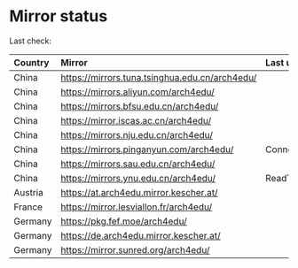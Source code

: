 <script src="./time.js"></script>
# Mirror status
Last check: <script type="text/javascript">localize(1676343091.8154676);</script>

|Country|Mirror|Last update|
|:------|:-----|:----------|
|China|https://mirrors.tuna.tsinghua.edu.cn/arch4edu/|<script type="text/javascript">localize(1676313241);</script>|
|China|https://mirrors.aliyun.com/arch4edu/|<script type="text/javascript">localize(1676313241);</script>|
|China|https://mirrors.bfsu.edu.cn/arch4edu/|<script type="text/javascript">localize(1676313241);</script>|
|China|https://mirror.iscas.ac.cn/arch4edu/|<script type="text/javascript">localize(1676313241);</script>|
|China|https://mirrors.nju.edu.cn/arch4edu/|<script type="text/javascript">localize(1676270322);</script>|
|China|https://mirrors.pinganyun.com/arch4edu/|ConnectionError|
|China|https://mirrors.sau.edu.cn/arch4edu/|<script type="text/javascript">localize(1673850842);</script>|
|China|https://mirrors.ynu.edu.cn/arch4edu/|ReadTimeout|
|Austria|https://at.arch4edu.mirror.kescher.at/|<script type="text/javascript">localize(1676313241);</script>|
|France|https://mirror.lesviallon.fr/arch4edu/|<script type="text/javascript">localize(1676313241);</script>|
|Germany|https://pkg.fef.moe/arch4edu/|<script type="text/javascript">localize(1676313241);</script>|
|Germany|https://de.arch4edu.mirror.kescher.at/|<script type="text/javascript">localize(1676313241);</script>|
|Germany|https://mirror.sunred.org/arch4edu/|<script type="text/javascript">localize(1676313241);</script>|

<script src="./tablefilter/tablefilter.js"></script>
<script src="./table.js"></script>